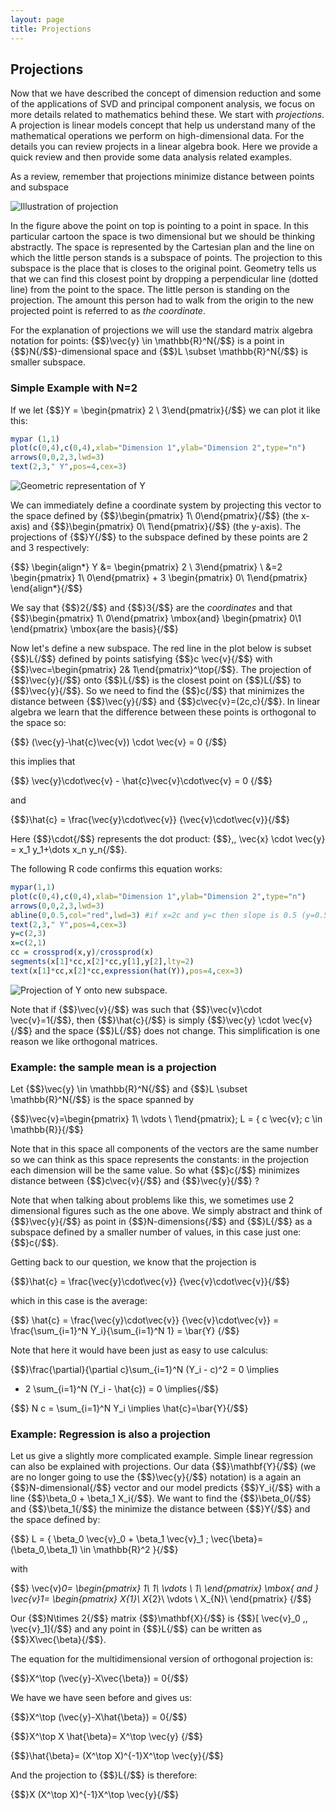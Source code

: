 ```yaml
---
layout: page
title: Projections
---
```




## Projections

Now that we have described the concept of dimension reduction and some of the applications of SVD and principal component analysis, we focus on more details related to mathematics behind these. We start with _projections_. A projection is linear models concept that help us understand many of the mathematical operations we perform on high-dimensional data. For the details you can review projects in a linear algebra book. Here we provide a quick review and then provide some data analysis related examples. 

As a review, remember that projections minimize distance between points and subspace

![Illustration of projection](http://upload.wikimedia.org/wikipedia/commons/8/84/Linalg_projection_3.png)

In the figure above the point on top is pointing to a point in space. In this particular cartoon the space is two dimensional but we should be thinking abstractly. The space is represented by the Cartesian plan and the line on which the little person stands is a subspace of points. The projection to this subspace is the place that is closes to the original point. Geometry tells us that we can find this closest point by dropping a perpendicular line (dotted line) from the point to the space. The little person is standing on the projection.  The amount this person had to walk from the origin to the new projected point is referred to as _the coordinate_. 

For the explanation of projections we will use the standard matrix algebra notation for points: {$$}\vec{y} \in \mathbb{R}^N{/$$} is a point in {$$}N{/$$}-dimensional space and {$$}L \subset \mathbb{R}^N{/$$} is smaller subspace. 


### Simple Example with N=2



If we let {$$}Y = \begin{pmatrix} 2 \\ 3\end{pmatrix}{/$$} we can plot it like this:


```r
mypar (1,1)
plot(c(0,4),c(0,4),xlab="Dimension 1",ylab="Dimension 2",type="n")
arrows(0,0,2,3,lwd=3)
text(2,3," Y",pos=4,cex=3)
```

![Geometric representation of Y](images/R/projections-point-1.png) 

We can immediately define a coordinate system by projecting this vector to the space defined by 
{$$}\begin{pmatrix} 1\\ 0\end{pmatrix}{/$$} (the x-axis) and {$$}\begin{pmatrix} 0\\ 1\end{pmatrix}{/$$} (the y-axis). The projections of {$$}Y{/$$} to the subspace defined by these points are 2 and 3 respectively:

{$$}
\begin{align*}
Y &= \begin{pmatrix} 2 \\ 3\end{pmatrix} \\
&=2  \begin{pmatrix} 1\\ 0\end{pmatrix} + 3 \begin{pmatrix} 0\\ 1\end{pmatrix} 
\end{align*}{/$$}

We say that {$$}2{/$$} and {$$}3{/$$} are the _coordinates_ and that 
{$$}\begin{pmatrix} 1\\ 0\end{pmatrix} \mbox{and} \begin{pmatrix} 0\\1 \end{pmatrix} \mbox{are the basis}{/$$}

Now let's define a new subspace. The red line in the plot below is subset {$$}L{/$$} defined by points satisfying {$$}c \vec{v}{/$$} with {$$}\vec=\begin{pmatrix} 2& 1\end{pmatrix}^\top{/$$}. The projection of {$$}\vec{y}{/$$} onto {$$}L{/$$} is the closest point on {$$}L{/$$} to {$$}\vec{y}{/$$}. So we need to find the {$$}c{/$$} that minimizes the distance between {$$}\vec{y}{/$$} and {$$}c\vec{v}=(2c,c){/$$}. In linear algebra we learn that the difference between these points is orthogonal to the space so:

{$$}
(\vec{y}-\hat{c}\vec{v}) \cdot \vec{v} = 0
{/$$}

this implies that 

{$$}
\vec{y}\cdot\vec{v} - \hat{c}\vec{v}\cdot\vec{v} =  0
{/$$}

and 

{$$}\hat{c} = \frac{\vec{y}\cdot\vec{v}}
{\vec{v}\cdot\vec{v}}{/$$}

Here {$$}\cdot{/$$} represents the dot product: {$$}\,\, \vec{x} \cdot \vec{y} = x_1 y_1+\dots x_n y_n{/$$}.

The following R code confirms this equation works:


```r
mypar(1,1)
plot(c(0,4),c(0,4),xlab="Dimension 1",ylab="Dimension 2",type="n")
arrows(0,0,2,3,lwd=3)
abline(0,0.5,col="red",lwd=3) #if x=2c and y=c then slope is 0.5 (y=0.5x)
text(2,3," Y",pos=4,cex=3)
y=c(2,3)
x=c(2,1)
cc = crossprod(x,y)/crossprod(x)
segments(x[1]*cc,x[2]*cc,y[1],y[2],lty=2)
text(x[1]*cc,x[2]*cc,expression(hat(Y)),pos=4,cex=3)
```

![Projection of Y onto new subspace.](images/R/projections-projection-1.png) 

Note that if {$$}\vec{v}{/$$} was such that {$$}\vec{v}\cdot \vec{v}=1{/$$},  then {$$}\hat{c}{/$$} is simply {$$}\vec{y} \cdot \vec{v}{/$$} and the space {$$}L{/$$} does not change. This simplification is one reason we like orthogonal matrices. 

### Example: the sample mean is a projection

Let {$$}\vec{y} \in \mathbb{R}^N{/$$} 
and {$$}L \subset \mathbb{R}^N{/$$} is the space spanned by 

{$$}\vec{v}=\begin{pmatrix} 1\\ \vdots \\  1\end{pmatrix};
L = \{ c \vec{v}; c \in \mathbb{R}\}{/$$}

Note that in this space all components of the vectors are the same number so we can think as this space represents the constants: in the projection each dimension will be the same value. So what {$$}c{/$$} minimizes distance between {$$}c\vec{v}{/$$} and {$$}\vec{y}{/$$} ? 

Note that when talking about problems like this, we sometimes use 2 dimensional figures such as the one above. We simply abstract and think of {$$}\vec{y}{/$$} as point in {$$}N-dimensions{/$$} and {$$}L{/$$} as a subspace defined by a smaller number of values, in this case just one: {$$}c{/$$}. 

Getting back to our question, we know that the projection is 

{$$}\hat{c} = \frac{\vec{y}\cdot\vec{v}}
{\vec{v}\cdot\vec{v}}{/$$}

which in this case is the average:

{$$}
\hat{c} = \frac{\vec{y}\cdot\vec{v}}
{\vec{v}\cdot\vec{v}} = \frac{\sum_{i=1}^N Y_i}{\sum_{i=1}^N 1} = \bar{Y}
{/$$}


Note that here it would have been just as easy to use calculus:

{$$}\frac{\partial}{\partial c}\sum_{i=1}^N (Y_i - c)^2 = 0 \implies 
 - 2 \sum_{i=1}^N (Y_i - \hat{c}) = 0 \implies{/$$}

{$$} N c = \sum_{i=1}^N Y_i \implies \hat{c}=\bar{Y}{/$$}



### Example: Regression is also a projection
 
Let us give a slightly more complicated example. Simple linear regression can also be explained with projections.  Our data {$$}\mathbf{Y}{/$$} (we are no longer going to use the {$$}\vec{y}{/$$} notation) is a again an {$$}N-dimensional{/$$} vector and our model predicts {$$}Y_i{/$$} with a line {$$}\beta_0 + \beta_1 X_i{/$$}. We want to find the {$$}\beta_0{/$$} and {$$}\beta_1{/$$} the minimize the distance between {$$}Y{/$$} and the space defined by:

{$$} L = \{ \beta_0 \vec{v}_0 + \beta_1 \vec{v}_1 ; \vec{\beta}=(\beta_0,\beta_1) \in \mathbb{R}^2 \}{/$$}

with 

{$$}
\vec{v}_0=
\begin{pmatrix}
1\\
1\\
\vdots \\
1\\
\end{pmatrix} 
\mbox{ and }
\vec{v}_1=
\begin{pmatrix}
X_{1}\\
X_{2}\\
\vdots \\
X_{N}\\
\end{pmatrix} 
{/$$}


Our {$$}N\times 2{/$$} matrix {$$}\mathbf{X}{/$$} is {$$}[ \vec{v}_0 \,\, \vec{v}_1]{/$$} and any point in {$$}L{/$$} can be written as {$$}X\vec{\beta}{/$$}. 

The equation for the multidimensional version of orthogonal projection is:

{$$}X^\top (\vec{y}-X\vec{\beta}) = 0{/$$}

We have we have seen before and gives us:

{$$}X^\top (\vec{y}-X\hat{\beta}) = 0{/$$}

{$$}X^\top X \hat{\beta}=  X^\top \vec{y} {/$$}

{$$}\hat{\beta}= (X^\top X)^{-1}X^\top \vec{y}{/$$}

And the projection to {$$}L{/$$} is therefore:

{$$}X (X^\top X)^{-1}X^\top \vec{y}{/$$}




